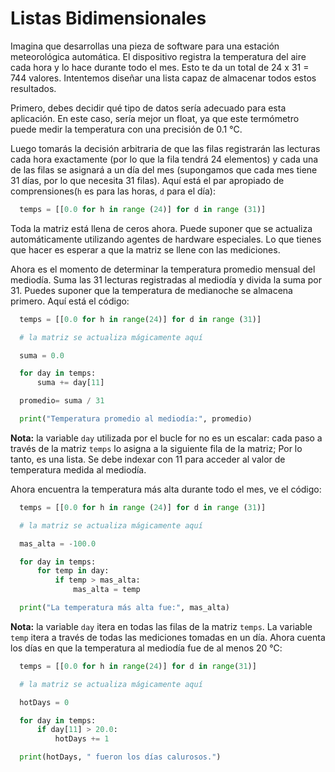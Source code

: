 # Listas Bidimensionales

Imagina que desarrollas una pieza de software para una estación meteorológica automática. El dispositivo registra la temperatura del aire cada hora y lo hace durante todo el mes. Esto te da un total de 24 x 31 = 744 valores. Intentemos diseñar una lista capaz de almacenar todos estos resultados.

Primero, debes decidir qué tipo de datos sería adecuado para esta aplicación. En este caso, sería mejor un float, ya que este termómetro puede medir la temperatura con una precisión de 0.1 ℃.

Luego tomarás la decisión arbitraria de que las filas registrarán las lecturas cada hora exactamente (por lo que la fila tendrá 24 elementos) y cada una de las filas se asignará a un día del mes (supongamos que cada mes tiene 31 días, por lo que necesita 31 filas). Aquí está el par apropiado de comprensiones(`h` es para las horas, `d` para el día):

```py
  temps = [[0.0 for h in range (24)] for d in range (31)]
```

Toda la matriz está llena de ceros ahora. Puede suponer que se actualiza automáticamente utilizando agentes de hardware especiales. Lo que tienes que hacer es esperar a que la matriz se llene con las mediciones.

Ahora es el momento de determinar la temperatura promedio mensual del mediodía. Suma las 31 lecturas registradas al mediodía y divida la suma por 31. Puedes suponer que la temperatura de medianoche se almacena primero. Aquí está el código:

```py
  temps = [[0.0 for h in range(24)] for d in range (31)]

  # la matriz se actualiza mágicamente aquí

  suma = 0.0

  for day in temps:
      suma += day[11]

  promedio= suma / 31

  print("Temperatura promedio al mediodía:", promedio)
```

**Nota:** la variable `day` utilizada por el bucle for no es un escalar: cada paso a través de la matriz `temps` lo asigna a la siguiente fila de la matriz; Por lo tanto, es una lista. Se debe indexar con 11 para acceder al valor de temperatura medida al mediodía.

Ahora encuentra la temperatura más alta durante todo el mes, ve el código:

```py
  temps = [[0.0 for h in range (24)] for d in range (31)]

  # la matriz se actualiza mágicamente aquí

  mas_alta = -100.0

  for day in temps:
      for temp in day:
          if temp > mas_alta:
              mas_alta = temp

  print("La temperatura más alta fue:", mas_alta)
```

**Nota:** la variable `day` itera en todas las filas de la matriz `temps`. La variable `temp` itera a través de todas las mediciones tomadas en un día. Ahora cuenta los días en que la temperatura al mediodía fue de al menos 20 ℃:

```py
  temps = [[0.0 for h in range(24)] for d in range(31)]

  # la matriz se actualiza mágicamente aquí

  hotDays = 0

  for day in temps:
      if day[11] > 20.0:
          hotDays += 1

  print(hotDays, " fueron los días calurosos.")
```
